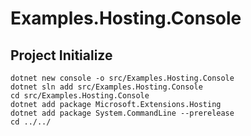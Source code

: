 # Examples.Hosting.Console

## Project Initialize

```shell
dotnet new console -o src/Examples.Hosting.Console
dotnet sln add src/Examples.Hosting.Console
cd src/Examples.Hosting.Console
dotnet add package Microsoft.Extensions.Hosting
dotnet add package System.CommandLine --prerelease
cd ../../
```
